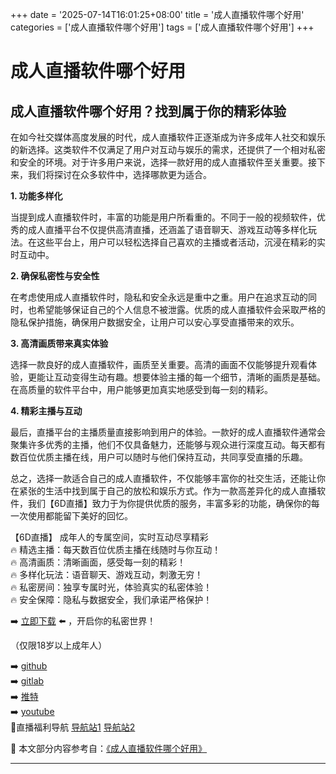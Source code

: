+++
date = '2025-07-14T16:01:25+08:00'
title = '成人直播软件哪个好用'
categories = ['成人直播软件哪个好用']
tags = ['成人直播软件哪个好用']
+++

# 成人直播软件哪个好用

## 成人直播软件哪个好用？找到属于你的精彩体验

在如今社交媒体高度发展的时代，成人直播软件正逐渐成为许多成年人社交和娱乐的新选择。这类软件不仅满足了用户对互动与娱乐的需求，还提供了一个相对私密和安全的环境。对于许多用户来说，选择一款好用的成人直播软件至关重要。接下来，我们将探讨在众多软件中，选择哪款更为适合。

**1. 功能多样化**

当提到成人直播软件时，丰富的功能是用户所看重的。不同于一般的视频软件，优秀的成人直播平台不仅提供高清直播，还涵盖了语音聊天、游戏互动等多样化玩法。在这些平台上，用户可以轻松选择自己喜欢的主播或者活动，沉浸在精彩的实时互动中。

**2. 确保私密性与安全性**

在考虑使用成人直播软件时，隐私和安全永远是重中之重。用户在追求互动的同时，也希望能够保证自己的个人信息不被泄露。优质的成人直播软件会采取严格的隐私保护措施，确保用户数据安全，让用户可以安心享受直播带来的欢乐。

**3. 高清画质带来真实体验**

选择一款良好的成人直播软件，画质至关重要。高清的画面不仅能够提升观看体验，更能让互动变得生动有趣。想要体验主播的每一个细节，清晰的画质是基础。在高质量的软件平台中，用户能够更加真实地感受到每一刻的精彩。

**4. 精彩主播与互动**

最后，直播平台的主播质量直接影响到用户的体验。一款好的成人直播软件通常会聚集许多优秀的主播，他们不仅具备魅力，还能够与观众进行深度互动。每天都有数百位优质主播在线，用户可以随时与他们保持互动，共同享受直播的乐趣。

总之，选择一款适合自己的成人直播软件，不仅能够丰富你的社交生活，还能让你在紧张的生活中找到属于自己的放松和娱乐方式。作为一款高差异化的成人直播软件，我们【6D直播】致力于为你提供优质的服务，丰富多彩的功能，确保你的每一次使用都能留下美好的回忆。

【6D直播】
成年人的专属空间，实时互动尽享精彩  
🔥 精选主播：每天数百位优质主播在线随时与你互动！  
🔥 高清画质：清晰画面，感受每一刻的精彩！  
🔥 多样化玩法：语音聊天、游戏互动，刺激无穷！  
🔥 私密房间：独享专属时光，体验真实的私密体验！  
🔥 安全保障：隐私与数据安全，我们承诺严格保护！

➡️ [立即下载](https://down123.s3.ap-east-1.amazonaws.com/down/down.html?channelCode=blog) ⬅️ ，开启你的私密世界！

（仅限18岁以上成年人）

➡️ [github](https://aldult-live.github.io/)  
➡️ [gitlab](https://seo-09598d.gitlab.io/)  
➡️ [推特](https://x.com/wegame33)  
➡️ [youtube](https://www.youtube.com/@6Dlive)  
🔞直播福利导航  [导航站1](https://webstack-86085a.gitlab.io/) [导航站2](https://onlygit123-2.github.io/)


📘 本文部分内容参考自：[《成人直播软件哪个好用》](https://github.com/tangtoutiaovv/live)

---
